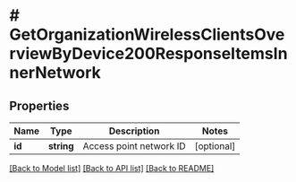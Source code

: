 # # GetOrganizationWirelessClientsOverviewByDevice200ResponseItemsInnerNetwork

## Properties

Name | Type | Description | Notes
------------ | ------------- | ------------- | -------------
**id** | **string** | Access point network ID | [optional]

[[Back to Model list]](../../README.md#models) [[Back to API list]](../../README.md#endpoints) [[Back to README]](../../README.md)
